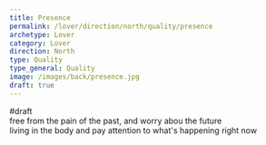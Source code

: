 ```yaml
---
title: Presence
permalink: /lover/direction/north/quality/presence
archetype: Lover
category: Lover
direction: North
type: Quality
type_general: Quality
image: /images/back/presence.jpg
draft: true
---
```

#draft   
free from the pain of the past, and worry abou the future  
living in the body and pay attention to what's happening right now
